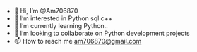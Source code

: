 - 👋 Hi, I’m @Am706870
- 👀 I’m interested in Python sql c++
- 🌱 I’m currently learning Python..
- 💞️ I’m looking to collaborate on Python development projects
- 📫 How to reach me am706870@gmail.com

<!---
Am706870/Am706870 is a ✨ special ✨ repository because its `README.md` (this file) appears on your GitHub profile.
You can click the Preview link to take a look at your changes.
--->
